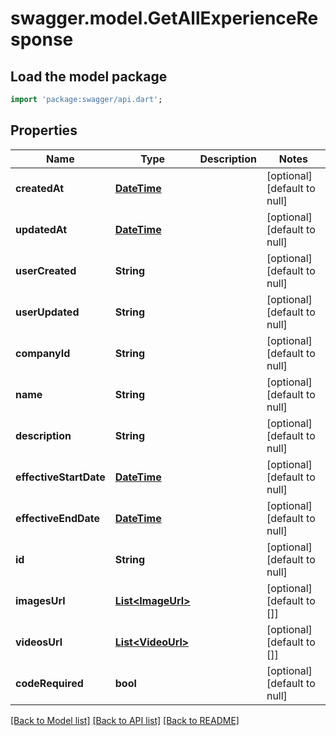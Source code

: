 # swagger.model.GetAllExperienceResponse

## Load the model package
```dart
import 'package:swagger/api.dart';
```

## Properties
Name | Type | Description | Notes
------------ | ------------- | ------------- | -------------
**createdAt** | [**DateTime**](DateTime.md) |  | [optional] [default to null]
**updatedAt** | [**DateTime**](DateTime.md) |  | [optional] [default to null]
**userCreated** | **String** |  | [optional] [default to null]
**userUpdated** | **String** |  | [optional] [default to null]
**companyId** | **String** |  | [optional] [default to null]
**name** | **String** |  | [optional] [default to null]
**description** | **String** |  | [optional] [default to null]
**effectiveStartDate** | [**DateTime**](DateTime.md) |  | [optional] [default to null]
**effectiveEndDate** | [**DateTime**](DateTime.md) |  | [optional] [default to null]
**id** | **String** |  | [optional] [default to null]
**imagesUrl** | [**List&lt;ImageUrl&gt;**](ImageUrl.md) |  | [optional] [default to []]
**videosUrl** | [**List&lt;VideoUrl&gt;**](VideoUrl.md) |  | [optional] [default to []]
**codeRequired** | **bool** |  | [optional] [default to null]

[[Back to Model list]](../README.md#documentation-for-models) [[Back to API list]](../README.md#documentation-for-api-endpoints) [[Back to README]](../README.md)

